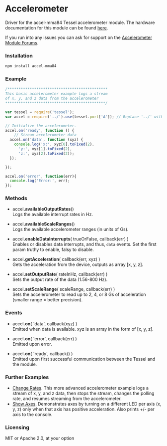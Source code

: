 # Accelerometer
Driver for the accel-mma84 Tessel accelerometer module. The hardware documentation for this module can be found [here](https://github.com/tessel/hardware/blob/master/modules-overview.md#accelerometer). 

If you run into any issues you can ask for support on the [Accelerometer Module Forums](http://forums.tessel.io/category/accelerometer).

### Installation
```sh
npm install accel-mma84
```

### Example
```js
/*********************************************
This basic accelerometer example logs a stream
of x, y, and z data from the accelerometer
*********************************************/

var tessel = require('tessel');
var accel = require('../').use(tessel.port['A']); // Replace '../' with 'accel-mma84' in your own code

// Initialize the accelerometer.
accel.on('ready', function () {
    // Stream accelerometer data
  accel.on('data', function (xyz) {
    console.log('x:', xyz[0].toFixed(2),
      'y:', xyz[1].toFixed(2),
      'z:', xyz[2].toFixed(2));
  });

});

accel.on('error', function(err){
  console.log('Error:', err);
});
```

### Methods

* &#x20;<a href="#api-accel-availableOutputRates-Logs-the-available-interrupt-rates-in-Hz" name="api-accel-availableOutputRates-Logs-the-available-interrupt-rates-in-Hz"></a> accel<b>.availableOutputRates</b>()  
Logs the available interrupt rates in Hz.  

* &#x20;<a href="#api-accel-availableScaleRanges-Logs-the-available-accelerometer-ranges-in-units-of-Gs" name="api-accel-availableScaleRanges-Logs-the-available-accelerometer-ranges-in-units-of-Gs"></a> accel<b>.availableScaleRanges</b>()  
Logs the available accelerometer ranges (in units of Gs).  

* &#x20;<a href="#api-accel-enableDataInterrupts-trueOrFalse-callback-err-Enables-or-disables-data-interrupts-Set-the-first-param-truthy-to-enable-falsy-to-disable" name="api-accel-enableDataInterrupts-trueOrFalse-callback-err-Enables-or-disables-data-interrupts-Set-the-first-param-truthy-to-enable-falsy-to-disable"></a> accel<b>.enableDataInterrupts</b>( trueOrFalse, callback(err) )  
Enables or disables data interrupts, and thus, `data` events. Set the first param truthy to enable, falsy to disable.  

* &#x20;<a href="#api-accel-getAcceleration-callback-err-xyz-Gets-the-acceleration-from-the-device-outputs-as-array-x-y-z" name="api-accel-getAcceleration-callback-err-xyz-Gets-the-acceleration-from-the-device-outputs-as-array-x-y-z"></a> accel<b>.getAcceleration</b>( callback(err, xyz) )  
Gets the acceleration from the device, outputs as array [x, y, z].  

* &#x20;<a href="#api-accel-setOutputRate-rateInHz-callback-err-Sets-the-output-rate-of-the-data-1-56-800-Hz" name="api-accel-setOutputRate-rateInHz-callback-err-Sets-the-output-rate-of-the-data-1-56-800-Hz"></a> accel<b>.setOutputRate</b>( rateInHz, callback(err) )  
Sets the output rate of the data (1.56-800 Hz).  

* &#x20;<a href="#api-accel-setScaleRange-scaleRange-callback-err-Sets-the-accelerometer-to-read-up-to-2-4-or-8-Gs-of-acceleration-smaller-range-better-precision" name="api-accel-setScaleRange-scaleRange-callback-err-Sets-the-accelerometer-to-read-up-to-2-4-or-8-Gs-of-acceleration-smaller-range-better-precision"></a> accel<b>.setScaleRange</b>( scaleRange, callback(err) )  
Sets the accelerometer to read up to 2, 4, or 8 Gs of acceleration (smaller range = better precision).  

### Events
* &#x20;<a href="#api-accel-on-data-callback-xyz-Emitted-when-data-is-available-xyz-is-an-array-in-the-form-of-x-y-z" name="api-accel-on-data-callback-xyz-Emitted-when-data-is-available-xyz-is-an-array-in-the-form-of-x-y-z"></a> accel<b>.on</b>( 'data', callback(xyz) )  
Emitted when data is available. xyz is an array in the form of [x, y, z].  

* &#x20;<a href="#api-accel-on-error-callback-err-Emitted-upon-error" name="api-accel-on-error-callback-err-Emitted-upon-error"></a> accel<b>.on</b>( 'error', callback(err) )  
Emitted upon error.  

* &#x20;<a href="#api-accel-on-ready-callback-Emitted-upon-first-successful-communication-between-the-Tessel-and-the-module" name="api-accel-on-ready-callback-Emitted-upon-first-successful-communication-between-the-Tessel-and-the-module"></a> accel<b>.on</b>( 'ready', callback() )  
Emitted upon first successful communication between the Tessel and the module.  

### Further Examples
* [Change Rates](https://github.com/tessel/accel-mma84/blob/master/examples/change-rates.js). This more advanced accelerometer example logs a stream of x, y, and z data, then stops the stream, changes the polling rate, and resumes streaming from the accelerometer.
* [Show Axes](https://github.com/tessel/accel-mma84/blob/master/examples/show-axes.js). Demonstrates axes by turning on a different LED per axis (x, y, z) only when that axis has positive acceleration. Also prints +/- per axis to the console.

### Licensing  
MIT or Apache 2.0, at your option
